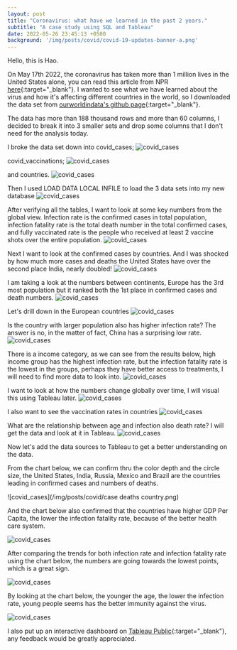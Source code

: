 ```yaml
---
layout: post
title: "Coronavirus: what have we learned in the past 2 years."
subtitle: "A case study using SQL and Tableau"
date: 2022-05-26 23:45:13 +0500
background: '/img/posts/covid/covid-19-updates-banner-a.png'
---
```


Hello, this is Hao.

On May 17th 2022, the coronavirus has taken more than 1 million lives in the United States alone, you can read this article from NPR [here](https://www.npr.org/sections/health-shots/2022/05/17/1093651037/us-one-million-deaths){:target="_blank"}. I wanted to see what we have learned about the virus and how it's affecting different countries in the world, so I downloaded the data set from [ourworldindata's github page](https://github.com/owid/covid-19-data/tree/master/public/data){:target="_blank"}. 

The data has more than 188 thousand rows and more than 60 columns, I decided to break it into 3 smaller sets and drop some columns that I don't need for the analysis today.

I broke the data set down into covid_cases;
![covid_cases](/img/posts/covid/covid_cases.png)

covid_vaccinations;
![covid_cases](/img/posts/covid/covid_vaccinations.png)

and countries.
![covid_cases](/img/posts/covid/countries.png)

Then I used LOAD DATA LOCAL INFILE to load the 3 data sets into my new database
![covid_cases](/img/posts/covid/loadindata.png)

After verifying all the tables, I want to look at some key numbers from the global view. Infection rate is the confirmed cases in total population, infection fatality rate is the total death number in the total confirmed cases, and fully vaccinated rate is the people who received at least 2 vaccine shots over the entire population.
![covid_cases](/img/posts/covid/overview.png)

Next I want to look at the confirmed cases by countries. And I was shocked by how much more cases and deaths the United States have over the second place India, nearly doubled!
![covid_cases](/img/posts/covid/cases_by_country.png)

I am taking a look at the numbers between continents, Europe has the 3rd most population but it ranked both the 1st place in confirmed cases and death numbers.
![covid_cases](/img/posts/covid/continent_rank.png)

Let's drill down in the European countries
![covid_cases](/img/posts/covid/europe.png)

Is the country with larger population also has higher infection rate? The answer is no, in the matter of fact, China has a surprising low rate.
![covid_cases](/img/posts/covid/pop_infection_rate.png)

There is a income category, as we can see from the results below, high income group has the highest infection rate, but the infection fatality rate is the lowest in the groups, perhaps they have better access to treatments, I will need to find more data to look into.
![covid_cases](/img/posts/covid/income.png)

I want to look at how the numbers change globally over time, I will visual this using Tableau later.
![covid_cases](/img/posts/covid/global_rate.png)

I also want to see the vaccination rates in countries
![covid_cases](/img/posts/covid/vac_rate.png)

What are the relationship between age and infection also death rate? I will get the data and look at it in Tableau.
![covid_cases](/img/posts/covid/age_rate.png)

Now let's add the data sources to Tableau to get a better understanding on the data.

From the chart below, we can confirm thru the color depth and the circle size, the United States, India, Russia, Mexico and Brazil are the countries leading in confirmed cases and numbers of deaths.

![covid_cases](/img/posts/covid/case deaths country.png)

And the chart below also confirmed that the countries have higher GDP Per Capita, the lower the infection fatality rate, because of the better health care system.

![covid_cases](/img/posts/covid/gdp.png)


After comparing the trends for both infection rate and infection fatality rate using the chart below, the numbers are going towards the lowest points, which is a great sign.

![covid_cases](/img/posts/covid/over_time.png)

By looking at the chart below, the younger the age, the lower the infection rate, young people seems has the better immunity against the virus.

![covid_cases](/img/posts/covid/age_infection_rate.png)

I also put up an interactive dashboard on [Tableau Public](https://public.tableau.com/app/profile/hao.li1811/viz/covid_cases_study/covidcasestudy){:target="_blank"}, any feedback would be greatly appreciated.